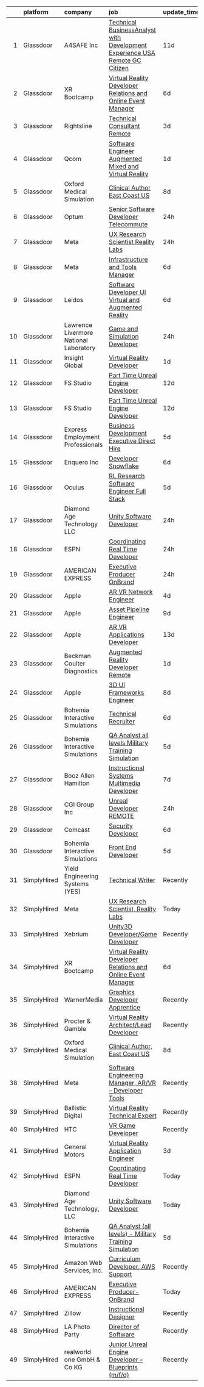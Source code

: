 

|    | platform    | company                                | job                                                                                                                                                                                                                                                                                                                                                                                                                                                                                                                                                                                                                                                                                                                                                                                                                                                                                                                                                                                                                                                                                                                                                                                                                                                                                                                                                                                                                                                                                                  | update_time   | location             |
|---:|:------------|:---------------------------------------|:-----------------------------------------------------------------------------------------------------------------------------------------------------------------------------------------------------------------------------------------------------------------------------------------------------------------------------------------------------------------------------------------------------------------------------------------------------------------------------------------------------------------------------------------------------------------------------------------------------------------------------------------------------------------------------------------------------------------------------------------------------------------------------------------------------------------------------------------------------------------------------------------------------------------------------------------------------------------------------------------------------------------------------------------------------------------------------------------------------------------------------------------------------------------------------------------------------------------------------------------------------------------------------------------------------------------------------------------------------------------------------------------------------------------------------------------------------------------------------------------------------|:--------------|:---------------------|
|  1 | Glassdoor   | A4SAFE  Inc                            | [Technical BusinessAnalyst with Development Experience USA Remote GC Citizen](https://www.glassdoor.com/partner/jobListing.htm?pos=101&ao=1110586&s=58&guid=00000182cea01cfe9757d746a82c6397&src=GD_JOB_AD&t=SR&vt=w&ea=1&cs=1_5f0b7597&cb=1661323976294&jobListingId=1008068574056&cpc=BC9CB04B69E72EC2&jrtk=3-0-1gb7a079bg2eq801-1gb7a079qghrk800-89f07b9c5615b559--6NYlbfkN0Bzkuy17zoNwKMVjyusHhR7JNYo3SmelKzW8jp1Pa4Tk4WW547EexT8KCJbSv4Mthr40tnlciIOFRj3WnCJDMelxvGVjVYfTqcUHJY3IBu00D70biicCqZ3Ktq_Bb2g1kNeta-ZNYBGh8PFlpS697iW-Al6J39GgwP82gqq2nzFogfkhtGZFhn7ys2-cp6o6GRHj3Gm_zbaP4wHVs2YrK4cxXdgYcuxHom5fEOaZpdD3y48OVF3u6dca2dK746lteOrfDg9arx-xHcxkmOjOj5fFz8O6UOq_mjFCv6wU4X-i0wRUX8If-8eAL04BX10kG_7-E4gHeSe2FKG4VnnTvJieeC_UehR-ou-zk0DHNOMqBhA03omfVyh0yeAjOYZaBqPMkZycWNzS7xagvBtUHTzqrt071kEEw2YMX-Gvx9mqosS6rj3v2LUkCbYFuk_u1iSAYpzQ6vercLFbuJpb1UxoMEvka4v3fqWKSZA3KKckhs5n2g1pf94xmEfSsHL15Fx3lRmPt_R8LF8L9Ql9PcQwZMNliDUrc9j17fWgdWA1hDLLqPt6ogq7oa1sKes8UdKWvJYiIbd6g%3D%3D)                                                                                                                                                                                                                                                                                                                                                                                                                                                                                                   | 11d           | Remote               |
|  2 | Glassdoor   | XR Bootcamp                            | [Virtual Reality Developer Relations and Online Event Manager](https://www.glassdoor.com/partner/jobListing.htm?pos=123&ao=1136043&s=58&guid=00000182cea01cfe9757d746a82c6397&src=GD_JOB_AD&t=SR&vt=w&ea=1&cs=1_4e15d11d&cb=1661323976298&jobListingId=1008076540658&jrtk=3-0-1gb7a079bg2eq801-1gb7a079qghrk800-40360dfe05569299-)                                                                                                                                                                                                                                                                                                                                                                                                                                                                                                                                                                                                                                                                                                                                                                                                                                                                                                                                                                                                                                                                                                                                                                   | 6d            | Remote               |
|  3 | Glassdoor   | Rightsline                             | [Technical Consultant   Remote](https://www.glassdoor.com/partner/jobListing.htm?pos=119&ao=1136043&s=58&guid=00000182cea01cfe9757d746a82c6397&src=GD_JOB_AD&t=SR&vt=w&ea=1&cs=1_c9402f8b&cb=1661323976298&jobListingId=1008082533576&jrtk=3-0-1gb7a079bg2eq801-1gb7a079qghrk800-b28c18853c3c68fb-)                                                                                                                                                                                                                                                                                                                                                                                                                                                                                                                                                                                                                                                                                                                                                                                                                                                                                                                                                                                                                                                                                                                                                                                                  | 3d            | Los Angeles, CA      |
|  4 | Glassdoor   | Qcom                                   | [Software Engineer   Augmented  Mixed and Virtual Reality](https://www.glassdoor.com/partner/jobListing.htm?pos=120&ao=1136043&s=58&guid=00000182cea01cfe9757d746a82c6397&src=GD_JOB_AD&t=SR&vt=w&cs=1_cc094a29&cb=1661323976298&jobListingId=1008086104832&jrtk=3-0-1gb7a079bg2eq801-1gb7a079qghrk800-f92fa02f8e93d358-)                                                                                                                                                                                                                                                                                                                                                                                                                                                                                                                                                                                                                                                                                                                                                                                                                                                                                                                                                                                                                                                                                                                                                                            | 1d            | San Diego, CA        |
|  5 | Glassdoor   | Oxford Medical Simulation              | [Clinical Author  East Coast US](https://www.glassdoor.com/partner/jobListing.htm?pos=127&ao=1136043&s=58&guid=00000182cea01cfe9757d746a82c6397&src=GD_JOB_AD&t=SR&vt=w&cs=1_abceae06&cb=1661323976299&jobListingId=1008071896215&jrtk=3-0-1gb7a079bg2eq801-1gb7a079qghrk800-aefe6404ee752590-)                                                                                                                                                                                                                                                                                                                                                                                                                                                                                                                                                                                                                                                                                                                                                                                                                                                                                                                                                                                                                                                                                                                                                                                                      | 8d            | Boston, MA           |
|  6 | Glassdoor   | Optum                                  | [Senior Software Developer   Telecommute](https://www.glassdoor.com/partner/jobListing.htm?pos=126&ao=1136043&s=58&guid=00000182cea01cfe9757d746a82c6397&src=GD_JOB_AD&t=SR&vt=w&cs=1_fa412988&cb=1661323976299&jobListingId=1008088726558&jrtk=3-0-1gb7a079bg2eq801-1gb7a079qghrk800-766c266b2dee9ff6-)                                                                                                                                                                                                                                                                                                                                                                                                                                                                                                                                                                                                                                                                                                                                                                                                                                                                                                                                                                                                                                                                                                                                                                                             | 24h           | Plymouth, MN         |
|  7 | Glassdoor   | Meta                                   | [UX Research Scientist  Reality Labs](https://www.glassdoor.com/partner/jobListing.htm?pos=103&ao=1110586&s=58&guid=00000182cea01cfe9757d746a82c6397&src=GD_JOB_AD&t=SR&vt=w&cs=1_4dfd984d&cb=1661323976294&jobListingId=1008089729898&cpc=723ADC3DFE402989&jrtk=3-0-1gb7a079bg2eq801-1gb7a079qghrk800-e6ff297dde4b830f--6NYlbfkN0DYl4UJW4r1Vl7FEn6T9F-rD9lpC-0oMJVSiWjK_MGUd8e8cHXcpv6KPyjLHZEfqkV4p65aMquXS419n9PMwHvSklwIhm8vtpIaPWPdmFRsiWk3Yf1o4wuUvNnbfv8i78ltjql3m-Cd79xa4dcW_e5wrtt8aegr5H9yYu95WdwclICKjeT-YxlIaDO7KV_Eca3bWwyaVJuOsuSE7w7IK2jMOHMbDuHGj4QXqSAowYPtee33OfDMB63FrDVDNL_bMKfmCKg3LAb_zTHuVD1Z_RZgGMyJCtPjdv2C_Z6AA9yG6xz4PO64D39kvFzYqafqJuBY74w08UCX8dCg0LyIZgSZz4x1TjUD-C11HxuoK2tzxLNIcCwpKklSwY-KRy6KYB1Rlzm6eF2VzvXQ97oucaip-F5bps29x3UlYHRVl-DmLMnxTWrNe_lXy9cpG9P04AU1z9J8NrKNDuYd56Bmin6E3hNV4nIQYnUi73kPnrNVKOsJabe-bNF0yFz4kshIOXtPtP3qYQSA3GwRojxaXgJ7qguExF_sr_i1zYIEf-ZQisSgJHIMRQYCOf9YQ6gqf1sYZ8p7KTx7mJaAogsdbXrOf55TaYHCJOjj2eRrYuoIhH4gJsVTE0yAvtZNWzEIO17o_E85S322l3br2Een0qQc_kqIIzGWd0i7gwQr_eOOeGSgP0FJgNZge7dQGCrv9XgBAG0eWcnAOrSzP9S1KKXeiaayamLESg403ARgAUsNtgUdwkTt6eJAQrHxTXzt0wmt6nN9WaOtsxt0iduZtC9PzVjn186ZP-6eCKzocLvbkzx-JkNfDAbdS2jiY0LBNEOGfWvKdjQ0K1-SajNxI56jUDKgL8yvHrIzM7F39cGhT9TZZy9N06WkH37JzgTZfZlJYy9v0L8-Kre4msYRmEwGhPW87PPT0QFpWiBYiCtwt7qMcdMO0qZ5ljzb62fiNosnDuwMmBQ3iglCAAANqig-pkNEYzhgE8rlGuYV8MxyZvsSEEcOA0ksOWaUkwu2lrficslgKDQVUNcqUSiVPrGhPA_OwttARopo_dxdYj7_SyGDCMNpgFMtnCGfvT0d0m4%3D)                              | 24h           | Remote               |
|  8 | Glassdoor   | Meta                                   | [Infrastructure and Tools Manager](https://www.glassdoor.com/partner/jobListing.htm?pos=110&ao=1110586&s=58&guid=00000182cea01cfe9757d746a82c6397&src=GD_JOB_AD&t=SR&vt=w&cs=1_b827b171&cb=1661323976295&jobListingId=1008076299182&cpc=217C45A42544DB93&jrtk=3-0-1gb7a079bg2eq801-1gb7a079qghrk800-2eaadcffebee748f--6NYlbfkN0DYl4UJW4r1Vl7FEn6T9F-rD9lpC-0oMJVSiWjK_MGUd8e8cHXcpv6KPyjLHZEfqkUD7CMh-wCEXBq_fIcpNirNtT_Nb9J4NfZP7GYUhuS75IIEkx2fIUxE8a10xp_0RzvEDU8BhkpGcguo-so3vKeTetWnHIy9_8t3BDJIapMh5FIquKfdbkS9YVcS5Ox17XKNJUC1r63KFn947GREmsgy9gHIhCzuQkB_FBT-8vRr4BSrWUVCxoiVBdaSAa7QzZLGzkPDeJ5T9ZILs1HYQu_dsfjsH9Cz3yS2K3xgFpwxPrYWRwbbmgxfVMfH7IOMQefC0-1INX4b1QSOg5IIR3x1nvWyeIPbGh1K_pI6mAee7bPZdHp4aN6NJg1M-auw7NaSv1s4qamaRWpTaR5FOpx8uOTgKtX-l1R-mHUqiHcmyk3Wh6p0hlaxLtHUKpmAaMEMApuKYmpD8W96gaiIhzOZMLSS2adtCg_Oer5-CIAO9eYZC_sBblau8bhXntU79fV3si1A2U47_SigWCqfxnIReNdxCdKda_9NlDcfG25aJVLifle2GhmuKs4E56oKrFvLTIPUApLMLBMPQ_D-rdoiRTdQ6DMFgxYK32Q83ZVW55vMUfgCHWsQ5EELs67tYaZ2Tz3hs7qTS4FlBNYIas9ZAfHi9JhgYHy74_bd_2EqbSeyf9nc1rDtkV9tl6eKBb15T27QMU3byUW7FQC69-eLRbWPIquB8gJwC40ut10toGsTBqZOFpA5ZHxE4k-9O1FfniEay6WFnf5magAplQ8GYYNGCVXaM_qshcqgcyjWCKPWRYnfJ4bdjWtd56QCO2XOwYX4gGOHPq8z6M1JuTD6zZt04XRWl4Hdx9XyW_eq4FAybnIkUEZ88pzumVNGfLmqhzfcGNyfY8FJNyT8SnLKUl8a3gEyN01pNxPCZCPjaCZDcg02RDlGuLhI8AuLLhSKLtKPf5i1cE2YB9U16wu3OruT7tyi_sSHtZZ0_mgDfvkJ17TLr6y-Qa6PHZ1qxru0FZsNX84c0Dvn9Oa66XFMeK7deOTZeq5jZJp4fsWIFKmUNA__wEJFmv08dL2q4L8%3D)                                 | 6d            | Menlo Park, CA       |
|  9 | Glassdoor   | Leidos                                 | [Software Developer   UI  Virtual and Augmented Reality](https://www.glassdoor.com/partner/jobListing.htm?pos=105&ao=1110586&s=58&guid=00000182cea01cfe9757d746a82c6397&src=GD_JOB_AD&t=SR&vt=w&cs=1_f90df333&cb=1661323976294&jobListingId=1008077271826&cpc=AF1E4A3695F490BE&jrtk=3-0-1gb7a079bg2eq801-1gb7a079qghrk800-00cd903cd62788fc--6NYlbfkN0CZUO70VSdYKA8PR3jfrSh5ljhqJhfDt0PzQCMubt8cRihWbmqO_-Ccw6DGinMZCyJzkaFxd7N7OqMyGmEHSKB1kslckWKLwPCBcZhEd3jGlq5d3SmluoLsMVZyld88sLpr1kDfBznTNAO-J-XdWqpErp3ozdklj28lvMojXzqmC-BWYA1asfsaGsMI86ezcdgSPuenq6ZOG86MIvo4kzPFug0od5DMicu0szmO5EfHV7KQzug09CXp46gGzxT6KGdcXSs8mhPZU_FW4t22QMm7igsbrkvS0sYyndzr34H4LSFnEe4HrqOEPDNaPaW5bR_WA6ots1jRblcJUxqtCGQOePDQzq1aD3dxDaceWOLTcCVGeKWQ5OXK8IqCFphQyC46k0wQK_dNDRFdA6OFQhP5Efy9GYBhUqv0k-V4lcRhTu9L5WVZZxfFZXmwuwT8G0K1fhNNnGH8fNN0gz0mvawYQr5ISYADt69Ycl1D8yuQQ8lVTTvFXr5f9fHPhTo9wcrDPL8Ok-fm6UKR0jm5Gdmvg7ij7ReBTtNpPIFzyeakXxE86YDh3svSO6dZcPfs1CRh2oTrdkeKbpJb5vXydSfxVYKttrenkfGAxDR5PBraAYHYb3xL_RvP)                                                                                                                                                                                                                                                                                                                                                                                                                                                                                         | 6d            | Bethesda, MD         |
| 10 | Glassdoor   | Lawrence Livermore National Laboratory | [Game and Simulation Developer](https://www.glassdoor.com/partner/jobListing.htm?pos=116&ao=1136043&s=58&guid=00000182cea01cfe9757d746a82c6397&src=GD_JOB_AD&t=SR&vt=w&cs=1_4629a9ec&cb=1661323976297&jobListingId=1008088757869&jrtk=3-0-1gb7a079bg2eq801-1gb7a079qghrk800-69fb73c5ec4fe4f1-)                                                                                                                                                                                                                                                                                                                                                                                                                                                                                                                                                                                                                                                                                                                                                                                                                                                                                                                                                                                                                                                                                                                                                                                                       | 24h           | Livermore, CA        |
| 11 | Glassdoor   | Insight Global                         | [Virtual Reality Developer](https://www.glassdoor.com/partner/jobListing.htm?pos=107&ao=1110586&s=58&guid=00000182cea01cfe9757d746a82c6397&src=GD_JOB_AD&t=SR&vt=w&cs=1_d1563496&cb=1661323976294&jobListingId=1008085662947&cpc=F41FEAB56D215062&jrtk=3-0-1gb7a079bg2eq801-1gb7a079qghrk800-b672cc579aff1b8d--6NYlbfkN0BKkHZu3wF05EeDimN_p6sYpKCMArvwa95YdH7UpkaBCqc7l59ErwqcBcgQZCUm6hiub7w6EmOXB-hQkhu-NibfSlYijYzqdr_-WfKWwDf_TFfBiOPuFPOArXv1yGSigxW99jrJb4JMafaM_bqxQGT7da7A3H3ATa-neHYcocURJi9vzLhh0W9E3XfUPGKQUqcEhPUuy4EqiG5iu81t_8vpyWGXtoEtYRXV1GzZY-oqyAXPw0IfmjGedWE0Qy28Ap2lQBvpK0ebTw8aJZa_rR-Q4g_5ViKDxzGWxQzkWTdyTkxuWbglhzflz1j__41Jm1DYkuQ0pgSL9lOfwoH_4ABM-XIp78TqXr5YxMqrb33mX8O8b2cHx9iGUWzOjQG155rY8AusXztmkxIE6Z8c5DcdxYKk8qrfCbm4v-THgXiqvjav7E3pdiPqyBSpsTOL8EcMaAZEmtr2tLGGd3kBxuEYDIHuFZ1zkHTJNtcVmUDd6A%3D%3D)                                                                                                                                                                                                                                                                                                                                                                                                                                                                                                                                                                                                                                                          | 1d            | Reston, VA           |
| 12 | Glassdoor   | FS Studio                              | [Part Time Unreal Engine Developer](https://www.glassdoor.com/partner/jobListing.htm?pos=124&ao=1136043&s=58&guid=00000182cea01cfe9757d746a82c6397&src=GD_JOB_AD&t=SR&vt=w&cs=1_173d940e&cb=1661323976299&jobListingId=1008067102163&jrtk=3-0-1gb7a079bg2eq801-1gb7a079qghrk800-a990c51b6cabe093-)                                                                                                                                                                                                                                                                                                                                                                                                                                                                                                                                                                                                                                                                                                                                                                                                                                                                                                                                                                                                                                                                                                                                                                                                   | 12d           | Remote               |
| 13 | Glassdoor   | FS Studio                              | [Part Time Unreal Engine Developer](https://www.glassdoor.com/partner/jobListing.htm?pos=122&ao=1136043&s=58&guid=00000182cea01cfe9757d746a82c6397&src=GD_JOB_AD&t=SR&vt=w&ea=1&cs=1_855bc09d&cb=1661323976298&jobListingId=1008067041743&jrtk=3-0-1gb7a079bg2eq801-1gb7a079qghrk800-6bf5bcf63a3e2505-)                                                                                                                                                                                                                                                                                                                                                                                                                                                                                                                                                                                                                                                                                                                                                                                                                                                                                                                                                                                                                                                                                                                                                                                              | 12d           | Remote               |
| 14 | Glassdoor   | Express Employment Professionals       | [Business Development Executive  Direct Hire ](https://www.glassdoor.com/partner/jobListing.htm?pos=114&ao=1110586&s=58&guid=00000182cea01cfe9757d746a82c6397&src=GD_JOB_AD&t=SR&vt=w&ea=1&cs=1_ff58d7f7&cb=1661323976295&jobListingId=1008079564005&cpc=8795CF9063CD573D&jrtk=3-0-1gb7a079bg2eq801-1gb7a079qghrk800-21a3fe712c3d527a--6NYlbfkN0BSnN0LMyOAGGxrx9LRLb9hpZopguP9_EtaW0NMG3m5QXMmFFuPkVxu5VHpdXPNUtNBE00hNcsVl0Mv68kxMHZqol9ov7BFEotg6FogiP8A1cpWMl4leDwqpW_2jVUMbjo77kQRJf_6MHhArBDi6Z3pDbX4VQUMtZ3p8-bQsCvPSUsoE24YrVms6Y-YJ53U_fDXQgd82vJzS8YZ3VCtVJAo4U48BRw7gCivHyKIeu24hNmfAASi1wHWNImJpIxwKYNuS8psoyqHI50xmqC3UnRfVWmC0jhfc1OcVF4S_19fKUbzCrZyHjYKjqn1NsJa0feYtU5k8qBUNqfv1vB1-tZesyZmeLveAVu3QOUADBOj6vHwjwJch1GLBvWDNbNxuoTQ-AjWSk4gT9xSDM5QkHt7DtGACi5hC18TSk9suJGwXI_oM9sMtD8yw7mCl49aNstxWqVDec5sL7Bz71aR5yHOh6aolszFQZaQ25VbwM-jAyEd8EP0SlMfP8x9Aoz-JzjdIexVGgPs-Q%3D%3D)                                                                                                                                                                                                                                                                                                                                                                                                                                                                                                                                                                                                  | 5d            | Sterling Heights, MI |
| 15 | Glassdoor   | Enquero Inc                            | [Developer   Snowflake](https://www.glassdoor.com/partner/jobListing.htm?pos=128&ao=1136043&s=58&guid=00000182cea01cfe9757d746a82c6397&src=GD_JOB_AD&t=SR&vt=w&cs=1_15e8db79&cb=1661323976299&jobListingId=1008075563857&jrtk=3-0-1gb7a079bg2eq801-1gb7a079qghrk800-77a577ee7a62de20-)                                                                                                                                                                                                                                                                                                                                                                                                                                                                                                                                                                                                                                                                                                                                                                                                                                                                                                                                                                                                                                                                                                                                                                                                               | 6d            | Milpitas, CA         |
| 16 | Glassdoor   | Oculus                                 | [RL Research Software Engineer   Full Stack](https://www.glassdoor.com/partner/jobListing.htm?pos=108&ao=1110586&s=58&guid=00000182cea01cfe9757d746a82c6397&src=GD_JOB_AD&t=SR&vt=w&cs=1_3faf6bbc&cb=1661323976294&jobListingId=1008078786577&cpc=75B6770C194DCF89&jrtk=3-0-1gb7a079bg2eq801-1gb7a079qghrk800-39bd0de3be1eda5c--6NYlbfkN0DYl4UJW4r1Vl7FEn6T9F-rD9lpC-0oMJVSiWjK_MGUd8e8cHXcpv6KPyjLHZEfqkVCSz7qx1TovhZCRjwQJx2RXIYbc6JW2AVnDCSsFmoLK9g7FJ4M3a7Zue-wdr_ufKm6lOamsim_oGI6m-ChnWmnkgJV8iiImW-b-0qYy657sPkmBDPowJUpkRtcewgwgosf0Obz9mvvj9YRVOpUUs5N9OMwloxSZgUHWdBO001SsZGm1CL-mUl55EQJfkvD5-2QoqMlfnMGrXsMjHeD-ZojZPg-T8oNoDfDZWlOYf4d38gZxg-cCixd-rTjUmZjFJMWsjIK7HgmQHpioWaANJNQ7-upPbkFFYQgPTOJ-cm-jZ2d_nZK_Mf2wCeeYD_XPB3o9Bo9mUMuN4AdYoE2JMgtcKaZ1BmrmzLpM6lHfu-TytcnmDgpo4k53mBe26DQTP6TZPxH0YMpZ3ibc7mKPe-HzrWpMwe5Y9jpHop81biX_CgREaWv5ZJ6JwhfM6uZ5IbXYD72xUDYUR6YbmsyhL9AytMvfAEG2kvf8xBONL3aXkT04_REGchRUfea_w7bVOXK1fTBdN-rq7z47B7NW-zJBAhErcK9B0F3rxDdoFzfRNFTMzlXyWQ8-2qqjxPKhMTux7QZAFWuNEqf7LdfWQufUmqyipzOmex10llyBuiTvmJe4E9rBjvLOVvQGtEUEHO0RVFCKY9YbtIzSbtrgQX1JITx56gh-UwCuKC0A6umzZzJFiZwTzJPlXwpMjUkiTeyFmQeK94GdX09p5EzZZLbM09OG-FbHKSFgUb1QDJiXz_up6_3I3rSXSOofURl7HRim1mhOMGTBwCF9hp0t-wQSppIOMvVryBkBDK_gKhiNSkFSE3b4Q5ICNBHn2Es6fzQrk5djlxmcYXGpriMF-ipLOoGk_q6FPWRnyrP8OEIc4kZCm6SS6UTrk5j-WGjjeoU9xH2BTFDRpmv6KK7-t1lYcgkkXJFkKRjdqNAtM7acnVgrCnJbFa9JLe5bylBjqmM9g7ro0OZ5rnKKnJnEP9CxJUigmRdjYekFOEvA9y0Rve6Fpzl8jhWnn7IAEfSpZA%3D)                       | 5d            | Seattle, WA          |
| 17 | Glassdoor   | Diamond Age Technology  LLC            | [Unity Software Developer](https://www.glassdoor.com/partner/jobListing.htm?pos=118&ao=1136043&s=58&guid=00000182cea01cfe9757d746a82c6397&src=GD_JOB_AD&t=SR&vt=w&ea=1&cs=1_a6abdcca&cb=1661323976298&jobListingId=1008088453056&jrtk=3-0-1gb7a079bg2eq801-1gb7a079qghrk800-b8a552a2794f6c6c-)                                                                                                                                                                                                                                                                                                                                                                                                                                                                                                                                                                                                                                                                                                                                                                                                                                                                                                                                                                                                                                                                                                                                                                                                       | 24h           | Remote               |
| 18 | Glassdoor   | ESPN                                   | [Coordinating Real Time Developer](https://www.glassdoor.com/partner/jobListing.htm?pos=104&ao=1110586&s=58&guid=00000182cea01cfe9757d746a82c6397&src=GD_JOB_AD&t=SR&vt=w&cs=1_9cb22131&cb=1661323976294&jobListingId=1008089489241&cpc=1CBFC3E34E2A31FF&jrtk=3-0-1gb7a079bg2eq801-1gb7a079qghrk800-5c54754d8da438e9--6NYlbfkN0DAFTyt7pbDCC2JPO79CSdi1dIb81yjczP5qsKcZIxgiYm3-7g-689Ur9xqU8QiYHWnGKgaL_msFa3slyzkSqcMycdSSo9lm8S_L0psGIX9GBLXrTcV4GqnYa9fqHrFN-0MNCW4FYWuBP1F382ZqcZUskYPQIjF2HgfH76QbOPx0LMjcs70LnkTW-suUYRqpqdmy26KUpwNHMgztTg-d2JM7BPqkuXfnGUQMdyi602OEzBrgdgln_E0vI1zFEUWPBQur3c83tmxd8BQklYO_LDgM8h3kSFx_iTKzIBJLBIFkIa37o-jYofprq5BPfyvrngQW6RJCe52MOP03WRvUtXUNe6JMipV7vY5xZKYAoRa57L7hp5c0IdTuTRN3Ue4ywYtjXb8BrhW2tXMB3rMLq0Dc6u5XQMuz_-fgpelCmoJ2HshOQi8aFF-HMMttYZpyhs%3D)                                                                                                                                                                                                                                                                                                                                                                                                                                                                                                                                                                                                                                                                                                 | 24h           | Bristol, CT          |
| 19 | Glassdoor   | AMERICAN EXPRESS                       | [Executive Producer OnBrand](https://www.glassdoor.com/partner/jobListing.htm?pos=102&ao=1110586&s=58&guid=00000182cea01cfe9757d746a82c6397&src=GD_JOB_AD&t=SR&vt=w&cs=1_78577a1d&cb=1661323976294&jobListingId=1008087962627&cpc=98EC36F1896D89DA&jrtk=3-0-1gb7a079bg2eq801-1gb7a079qghrk800-e38ddacf99d3903a--6NYlbfkN0A5nblP0AAnhgopED8_ojjQZxlXcLntPBcvKwP4k1GUfGgSQRbHn3Z5UHu62_hWhZCzodHMYbhIb_6AV8XDkZf76xaK47IpjOSXCoWPZfhvLALJENiYC3FFmM04_HCyrhTOR1yCnoTrEccQv27CiikwmGyRh03pL13Nn0UqDoJYPbg5eKJhRuRRZZN5KzPNUzsh-k_8njDKH95CrZ1N83r-P6Qia14HyUFDMZZyIOhcpDAn0_7cEqqfXO89y3XyvJljZijDqtBudHByR8kWewJo_1OA_500K0Dt-wbkqtWFOXR5Z2FcBLeksiJlAL0HFX5sQxoQ0FFCgRA93klEW54WiwhdrWsds0r-Iszfg_GkuomU_fUlosX7j9bEc7OtKONRqstWBq5I5RdjS196GY3lwKi7wHj4W9WB6zSyzW2PHuuO1iaRAQSvFJvLx00dtrM%3D)                                                                                                                                                                                                                                                                                                                                                                                                                                                                                                                                                                                                                                                                                                       | 24h           | Atlanta, GA          |
| 20 | Glassdoor   | Apple                                  | [AR VR Network Engineer](https://www.glassdoor.com/partner/jobListing.htm?pos=113&ao=1110586&s=58&guid=00000182cea01cfe9757d746a82c6397&src=GD_JOB_AD&t=SR&vt=w&cs=1_10b097d3&cb=1661323976295&jobListingId=1008081264614&cpc=3BA4CE39D5B5DEF5&jrtk=3-0-1gb7a079bg2eq801-1gb7a079qghrk800-33f689b8e1a1681b--6NYlbfkN0BvKrLyj5gPmtZO9T8euul8TCxuuKNOtzRJOomxnwSEodTz2Bc-sPZl29JElYHfcoQKOPQELNxXp6jtlkUmaz4Zq-tV9GjA3cFQ80Qz53AF1m9F6UiWgmAlRFnwZModudZIJ0llSaEh2K6ucWDe_0w77l-xeIKnbaorBFlqfi7oapT-nkIUHyE0FN9QbAiLc9MQQTsdCKONOm63gGXISBUYOxMHfqSA2JaE5d6MCIObT1IPcopxCTgG89j4yzKOptt1YniPMrwY4VzQ-Scnq-yLvCSDplV62FbsytyyAt-gyn6tZ72geRjE7Y5q8avr9MAS_jgiHpGNC2lWbEvAZExpFc2GuEc7HwylSySehvK6k5GpnE2i9eqpZDateBjs5cKt_GI1USWJpRupvUcNAYMickjLpdZF0VdAU-SwOSH4Jcp0etwFt_jyKME2sGFx1hdMiq-bxLINHRxMugKw4R0gtX9stvxMnpXvVKpgXIjI0ftJIe6V4EWpK2vzUPehzPgctQ-z2l8Bi5I7jzSznzmJV5ALOEdOlLXdV_huUQdkahiadgpnxlhsidoDu-FE2o7VsRU6kNXImLznM_tDF3Hi6gNmgNTE5tgilHX6iVcKIsZyvikGrbnxFSAQITgdedSoqyZ33SUOEUXh0LDbVrLEcMlkfF6CSNvBG4D7DZrG8bP3ZcecsEIIYhiHNB0jON6CR-GJRTrGzMndMHamJtAhCxNis-0u2suGlB8CgnA67spJNH59sQQ1puOBY7R0RtkFh_QcYLEFzrGyLn1_bby3ynNsU-RUuBqE7NSyBJtyWB4kpsr_J_ULiNpIwyVAd0oXVzE_Czh873Mbqxhqqgt6U-FYWdwln50TTDnANtHNfN30KVEXWB-AujZIXDi2xqhFOHHtJZhqm0XnJEkLrMSXkJiSdVe92OLQVsFxMWG2O3ZgFMdgrKma72wOqRT_yeA%3D)                                                                                                                                                                           | 4d            | Culver City, CA      |
| 21 | Glassdoor   | Apple                                  | [Asset Pipeline Engineer](https://www.glassdoor.com/partner/jobListing.htm?pos=112&ao=1110586&s=58&guid=00000182cea01cfe9757d746a82c6397&src=GD_JOB_AD&t=SR&vt=w&cs=1_c81f07c7&cb=1661323976295&jobListingId=1008070155800&cpc=F41FEAB56D215062&jrtk=3-0-1gb7a079bg2eq801-1gb7a079qghrk800-6e854d5c67eb5f9f--6NYlbfkN0BvKrLyj5gPmtZO9T8euul8TCxuuKNOtzRJOomxnwSEodTz2Bc-sPZlbtkML8D-m4oj9KrQJ9RmPZQJWXH8z4IXxpSpe48GR61-W4c6bhwgrsQV7bsyKnhvJ_mMgEnN62pR69hWQ0sfrURpIYEBAAzB2iwgWaaRyNLx_9XWDUka64bI4yvSJuBGUehtQF9_eIPP53ynr50EQKzXKiNjlvW_2rhwEHucwlY6YEWmCFLbEqSdk4QyFKlwrhyytF76QRaGPiASmm5OC1peftZ9Qjbzj0yPPM-yu-Wg9HiGZ0oBOfvarWN2Nucjpn66hLp7jJDpEoOnPXX19Aleb-381og5vGJyb63mIkW-9DmSWSpE3DwXb836iRBRPgkt48BHQL9lp8ChkOU9gRSBSm7bGVHmlXHTyJObf13X8ZAOlSdJxzCMwE6EzvmKQgDoY9aMbgwxsmAV2DVH1BGHYOvzkjSJOkSPxzHeubjexh9fXnmVBaGVAb8sDJFARbT4G5dE_AewaNdbUJHWgExSfr3zcG0xQGUYB8t53aQP1kZedafFdfXeD_so7MXykdjSqwzrCo5DfgPmx14BptCwUR1WINdSt4hDEXaGZD7Jw8021_rFLFc-VZN-kmsbCjBzZlfmp308OGPUOwg6MPfEQTdMbd_zz7TNTy4atjfKbRoWI6yXI78gqdPvGa-kLY_LHvDq3B7_KJgjBpT6wbM8VfYCqIGZHYvQN8BnFgUt4Fv9cxBIpWCSrpJHjvKW4DQbezOELNCvb-9LjFh_RPrTDt9LKy6HHHL9WVK2paguimTantKBJ9E6dKWqMedZamyUhF_Xo8Batr-9hY7jcjXAbxYRJbTqnYWky7jGvaAKXRqgf6304tF_1MStjSU2pdDkQQiQNYQyRvoAbgEAYlVzrndVsnNrkOKQQBUdQ22mQk-tjgDu1PUUEg_S7RiJp4m3lCHDedaaBZZqjQr90w%3D%3D)                                                                                                                                                            | 9d            | Boulder, CO          |
| 22 | Glassdoor   | Apple                                  | [AR VR Applications Developer](https://www.glassdoor.com/partner/jobListing.htm?pos=109&ao=1110586&s=58&guid=00000182cea01cfe9757d746a82c6397&src=GD_JOB_AD&t=SR&vt=w&cs=1_fda2d008&cb=1661323976294&jobListingId=1008064548798&cpc=AC285F3A3ECA6BB0&jrtk=3-0-1gb7a079bg2eq801-1gb7a079qghrk800-5b18afaa85b6f89c--6NYlbfkN0BvKrLyj5gPmtZO9T8euul8TCxuuKNOtzRJOomxnwSEodTz2Bc-sPZlbtkML8D-m4oxb_hpOtMKg-ZWAJOl8Gt0osaIcQnV1Vxg6fD3dWLJ_HF7jZsKhKZ-5fAeIli_bHF2Z_f6m9oie3yysZsUZa-WVwUykagV7lo4oQuDqlIsPcZICe4Hq1v9ZCHGVNH6Bvu6O0GTBSYqIeic5RCSqzPfo1XkKkNTD4s1caw2npLYAYWN4A_kbR99yJiFZ3Km9QsuQtfAYV34WURwDb__VPcgxbte-e0rUkNH7X5hiRXRvJUgKDC4yOv6NAungowx5v2-HxarcU2SJI6-np_n6-PdCgnmIJI8neA_wTzbJr49eX9PxK-r73EJhJPobs-qT28j0v4jGhDX0WOEYtyXQZLQLAhU4NiFk6jaqmjejB06VuIjPRuQ_s9fyk0EI7eWf2sYo8Hf092gRqUtGbw4gKG9cYH_Ucx93ckZ7LqU98k_hsJOT--OiT0mG0RibOFKYdHnDYS8kfILTl0x5Thdi2N2fyDCGvdgCbu3nB_jjbZL6zB-DdCMvYcEOlFhnIRv03fwtYIFcZK6cv1Df8eBuzLts09Xp-3GC5vuA9EDhT0BNXEampqzhuClHHFS1CLvO6xSTial6CYZ-xbc_KvzQWqOXjXxj4-ObenxKcxSUkENPTiPM8ImctS0OqM6I8NK7OlJFJJEdISCyB2dp6EhIFr2ruOtf-OsRWDZcttVc3hXvSmLGJbNcLqiMnWqi_xZyiKFEJ0vr8Od4snAj8XJDGhz4pseT-2tJlK1u7sd6I2jyrNoTfWdkxYbU7yAIfFVrF7y9-g_8DVu9XrbR1b0N05575hD8FJe21wNwQg0dnC-U1a4XKqG__z2tTzIii041uMbY9T6lr2jXXQoXoF86XSaad4QxoeZhinUIbJ7bN7RymSulsp6Pp95pvkVLhIRdR6lJmROVN3ihQ%3D%3D)                                                                                                                                                       | 13d           | Boulder, CO          |
| 23 | Glassdoor   | Beckman Coulter Diagnostics            | [Augmented Reality Developer   Remote](https://www.glassdoor.com/partner/jobListing.htm?pos=121&ao=1136043&s=58&guid=00000182cea01cfe9757d746a82c6397&src=GD_JOB_AD&t=SR&vt=w&cs=1_2827d25d&cb=1661323976298&jobListingId=1008087472210&jrtk=3-0-1gb7a079bg2eq801-1gb7a079qghrk800-8eaeb65448d4c5a8-)                                                                                                                                                                                                                                                                                                                                                                                                                                                                                                                                                                                                                                                                                                                                                                                                                                                                                                                                                                                                                                                                                                                                                                                                | 1d            | New York, NY         |
| 24 | Glassdoor   | Apple                                  | [3D UI Frameworks Engineer](https://www.glassdoor.com/partner/jobListing.htm?pos=111&ao=1110586&s=58&guid=00000182cea01cfe9757d746a82c6397&src=GD_JOB_AD&t=SR&vt=w&cs=1_b2ca3454&cb=1661323976295&jobListingId=1008072872977&cpc=F41FEAB56D215062&jrtk=3-0-1gb7a079bg2eq801-1gb7a079qghrk800-49a0a698294376d1--6NYlbfkN0BvKrLyj5gPmtZO9T8euul8TCxuuKNOtzRJOomxnwSEodTz2Bc-sPZlbtkML8D-m4pzgMpahLgxDqPQp9W4kLJToXoDTWfsXG3kYYdBYf4dNUL-7d4N0br_u64IwiEd24PJmMi-fDZwHuAfRIl4MrYq1sWWPZEfohc1M4lIFvC65wWmOyI4i4Zol1hvaFsXovVOMfnlMPXLcRiVFTxMoaWqaM8uVO_JVYBl9EH6QnEkf0CuewvyOv4nIqr3e2TLBZEPaxvCFH_Gb-W4yJcCO-u8LO4hYU4WrI2JmJmv4ZRRZTKxAksK-pdQd6v-qZ4ywuf_m2I94Cjm6Ewj5O5ldlys171t7Qr97dHxY_-J76YjdzUSM-Q8SXycn0jfWOj45JOk0VDr6QFo83l2h798irnvOnym80HFYvAiypBrz2tPBheKnGZcp_FjUyhO_NtrBW-nmhgtJfuVJMfso2mjwkhX1tvlPH_Lks8MjNupt6CbPzJLlzVI0Wz_blPKuyxeLdvS11J8lGsbU9tO93l9fSFO3vcBD9ASrIViPFgYJuEqUgRfERQGMSJIq8FeN_izIHQ2Nb7Sank1iB1B2kGP-YlKlI_bNI29k_kwocF-gGi0tqQQB2UA2yIUyZLXY5sa5MrSEKgrG2KJy4g_WhOXc11s0y67DGJB1fscyOjZzdXfuzR6WsKBMF2vykhhZl0g-KtpCHh9MMCo9cID6hBhlwgNdZmopcKz7U5zuaToKW0hx38yz_3Wf_rORZ4-STfHK1FZLQvvwu9mChqzeQZof2g-azcUvjq7FwKm3Aef-xITO-orEleKeFqJ1FsdB7mZ6BJp9ipiykHHDV1ygZq9JFq3v11KlYroQw7YUfQDLenrYn-hIge8qUKO8Ulh6FOmqcta9GBWK4tHMM72FiynxXoEknmaDCnKg7HcRcxdm17B4PmkjXKjIMDkvurCAS61DTPRC_27rdr7lg%3D%3D)                                                                                                                                                          | 8d            | Boulder, CO          |
| 25 | Glassdoor   | Bohemia Interactive Simulations        | [Technical Recruiter](https://www.glassdoor.com/partner/jobListing.htm?pos=129&ao=1136043&s=58&guid=00000182cea01cfe9757d746a82c6397&src=GD_JOB_AD&t=SR&vt=w&ea=1&cs=1_3b3fc788&cb=1661323976299&jobListingId=1008077326209&jrtk=3-0-1gb7a079bg2eq801-1gb7a079qghrk800-e15bba22fc9b9c0b-)                                                                                                                                                                                                                                                                                                                                                                                                                                                                                                                                                                                                                                                                                                                                                                                                                                                                                                                                                                                                                                                                                                                                                                                                            | 6d            | Orlando, FL          |
| 26 | Glassdoor   | Bohemia Interactive Simulations        | [QA Analyst  all levels    Military Training Simulation](https://www.glassdoor.com/partner/jobListing.htm?pos=115&ao=1136043&s=58&guid=00000182cea01cfe9757d746a82c6397&src=GD_JOB_AD&t=SR&vt=w&ea=1&cs=1_1c752b9b&cb=1661323976295&jobListingId=1008079811378&jrtk=3-0-1gb7a079bg2eq801-1gb7a079qghrk800-470b1a2d411ad420-)                                                                                                                                                                                                                                                                                                                                                                                                                                                                                                                                                                                                                                                                                                                                                                                                                                                                                                                                                                                                                                                                                                                                                                         | 5d            | Orlando, FL          |
| 27 | Glassdoor   | Booz Allen Hamilton                    | [Instructional Systems Multimedia Developer](https://www.glassdoor.com/partner/jobListing.htm?pos=130&ao=1136043&s=58&guid=00000182cea01cfe9757d746a82c6397&src=GD_JOB_AD&t=SR&vt=w&cs=1_07f7bc66&cb=1661323976299&jobListingId=1008075031479&jrtk=3-0-1gb7a079bg2eq801-1gb7a079qghrk800-67f665760bacb375-)                                                                                                                                                                                                                                                                                                                                                                                                                                                                                                                                                                                                                                                                                                                                                                                                                                                                                                                                                                                                                                                                                                                                                                                          | 7d            | Quantico, VA         |
| 28 | Glassdoor   | CGI Group  Inc                         | [Unreal Developer   REMOTE](https://www.glassdoor.com/partner/jobListing.htm?pos=117&ao=1136043&s=58&guid=00000182cea01cfe9757d746a82c6397&src=GD_JOB_AD&t=SR&vt=w&cs=1_2c250c4d&cb=1661323976297&jobListingId=1008089023644&jrtk=3-0-1gb7a079bg2eq801-1gb7a079qghrk800-c62d3bc299cab41a-)                                                                                                                                                                                                                                                                                                                                                                                                                                                                                                                                                                                                                                                                                                                                                                                                                                                                                                                                                                                                                                                                                                                                                                                                           | 24h           | Jacksonville, FL     |
| 29 | Glassdoor   | Comcast                                | [Security Developer](https://www.glassdoor.com/partner/jobListing.htm?pos=106&ao=1110586&s=58&guid=00000182cea01cfe9757d746a82c6397&src=GD_JOB_AD&t=SR&vt=w&cs=1_fe8d16e3&cb=1661323976294&jobListingId=1008075927893&cpc=61E17551093C17CB&jrtk=3-0-1gb7a079bg2eq801-1gb7a079qghrk800-1e5f0d828400ade7--6NYlbfkN0Cj-KmZPsf9w80C8b1WzNVrlanjD2SXJjxuCbUWHsXPZlTAgGmdtIUzoKTi6fK6Wvbb2FsyFMRsMrsLUmWcK-zjr0-HpnIvC6YjRCnq78k7G2Ra1KDhfUScDcwxAI1dmViyy_BG-7AFwCppe0Y2fVZIG1fzXihl0v0xE9NzuXxb_E-gdNhvier39c0G0Te2Sk1pUvOzLAajOK_GuBVxCNmabEpd5vdSXxPtEEvw58bRfS4iNhRSEVjR6ZqfnVtM5AZ63uEKxqXjkaOzoaWeOkmLQNRIAGl8mwv7ZCE_Y3xCGY33My72zCyBL9p48Jws8gvBywKsHm94phDibL6nBdvL8VpEPnAmhSN5YVyCnw4umFOjWg19qXCNClUKPYjctwncBY-wZoDxXhNxq1-CYuKcRArSfqvLbBEzYD4ucvDycO-7b8vJJKbXLPJfb20iWOA8lPl-jE3ki8S6V4c9Pak9LwlCBGaSsncENctUjgQ_IMeatJjSSh3EXF9mP6g76v8Xx_zbi_FBoH9EImblaHu46DPWrROnaC2UW8BcX5csxEqTnE95DihH3Y4Eik5ppcWkNefWHkuKICIprbb_lz7nG4muBvhDrGv6iRdnYpIi1txCy2kaCgoSLKGCbWn7e9iA9RzGptn4_-Zzfq_Km2NtZTIoyU0gwlK__cIPtoGTn_55wg550_mQ_89jRgGe3mekh3KLvEUJb30hjkms9ySTTe1JkEk1kraV79hFVE75f2Lq8BOuSRsUzKKnSjya9dYQpMlG0KFuFUowCAwGeDeJon0DHFYk2UFa60xyaVqBdhxBN-4UmYxNP8bB5fxqFHOAlIh7HUAX6NElwygmH2sLsGy452bSZdgUh0NjG9f2-COKUEfQdYrwI0IonlNHqIvGlozsMag82__WI79TRIgmLcZLwYylBX67rBH-ky_aJxu8KPvIk0S2q3RAvp03sKQcIsPX_txoHy1Uc3MffTJQ9y94dxm9QjiHcJAa2dQP1P99JPxcRzBP_RLJqW3WJneP6m43ZAsWLdO8O7xAnAmsiWK9ZQR_n7vAeMpDiB0pXb1U5QAp8DtyZfv5qodYKbSSMkHw9cspffERFzDkQp2fkG5dAxNO1oYuA8lTVt8NNg%3D%3D) | 6d            | Philadelphia, PA     |
| 30 | Glassdoor   | Bohemia Interactive Simulations        | [Front End Developer](https://www.glassdoor.com/partner/jobListing.htm?pos=125&ao=1136043&s=58&guid=00000182cea01cfe9757d746a82c6397&src=GD_JOB_AD&t=SR&vt=w&ea=1&cs=1_0a58b747&cb=1661323976299&jobListingId=1008079811370&jrtk=3-0-1gb7a079bg2eq801-1gb7a079qghrk800-53a20cdc08c35093-)                                                                                                                                                                                                                                                                                                                                                                                                                                                                                                                                                                                                                                                                                                                                                                                                                                                                                                                                                                                                                                                                                                                                                                                                            | 5d            | Pittsburgh, PA       |
| 31 | SimplyHired | Yield Engineering Systems (YES)        | [Technical Writer](https://www.simplyhired.com/job/BlOF_zyMs7lcLtlOkS3ZcQxgivKsB3LIuS6JBYosBOBIS0fP3cZ9vw?q=virtual+reality+developer)                                                                                                                                                                                                                                                                                                                                                                                                                                                                                                                                                                                                                                                                                                                                                                                                                                                                                                                                                                                                                                                                                                                                                                                                                                                                                                                                                               | Recently      | Valencia, CA         |
| 32 | SimplyHired | Meta                                   | [UX Research Scientist, Reality Labs](https://www.simplyhired.com/job/HdbrqTedWcU9RrkjPWszDG-qgXh6HMf1dYbFi_aqVLcrXIXkyTj5OQ?q=virtual+reality+developer)                                                                                                                                                                                                                                                                                                                                                                                                                                                                                                                                                                                                                                                                                                                                                                                                                                                                                                                                                                                                                                                                                                                                                                                                                                                                                                                                            | Today         | Remote               |
| 33 | SimplyHired | Xebrium                                | [Unity3D Developer/Game Developer](https://www.simplyhired.com/job/YuUbm78xBqflz-omGH2qI3qNYNDhQatwxs8NlQ5gujkRGKlVBxr80Q?q=virtual+reality+developer)                                                                                                                                                                                                                                                                                                                                                                                                                                                                                                                                                                                                                                                                                                                                                                                                                                                                                                                                                                                                                                                                                                                                                                                                                                                                                                                                               | Recently      | San Jose, CA         |
| 34 | SimplyHired | XR Bootcamp                            | [Virtual Reality Developer Relations and Online Event Manager](https://www.simplyhired.com/job/mCET7HO2lCRjR3lyagUhfHAm_YLwOyEynvKiC74KvveoAO47oHkLeQ?q=virtual+reality+developer)                                                                                                                                                                                                                                                                                                                                                                                                                                                                                                                                                                                                                                                                                                                                                                                                                                                                                                                                                                                                                                                                                                                                                                                                                                                                                                                   | 6d            | Remote               |
| 35 | SimplyHired | WarnerMedia                            | [Graphics Developer Apprentice](https://www.simplyhired.com/job/TIWR2cIJPHyYTLpGtJkGHpgD9pgZuXlGnszqk72nIuXk_6X6yfFdtQ?q=virtual+reality+developer)                                                                                                                                                                                                                                                                                                                                                                                                                                                                                                                                                                                                                                                                                                                                                                                                                                                                                                                                                                                                                                                                                                                                                                                                                                                                                                                                                  | Recently      | Atlanta, GA          |
| 36 | SimplyHired | Procter & Gamble                       | [Virtual Reality Architect/Lead Developer](https://www.simplyhired.com/job/ozw_teaUirzci8ByWJu9iJSHaYKMrV4oho_I6L3xx-RWfhmJLo4BAw?q=virtual+reality+developer)                                                                                                                                                                                                                                                                                                                                                                                                                                                                                                                                                                                                                                                                                                                                                                                                                                                                                                                                                                                                                                                                                                                                                                                                                                                                                                                                       | Recently      | Cincinnati, OH       |
| 37 | SimplyHired | Oxford Medical Simulation              | [Clinical Author, East Coast US](https://www.simplyhired.com/job/357WnEH9OFw-RbIzW-6_kydxaQe0kxsIL2O51L9uxdGOwD7UoLEmgg?q=virtual+reality+developer)                                                                                                                                                                                                                                                                                                                                                                                                                                                                                                                                                                                                                                                                                                                                                                                                                                                                                                                                                                                                                                                                                                                                                                                                                                                                                                                                                 | 8d            | Boston, MA           |
| 38 | SimplyHired | Meta                                   | [Software Engineering Manager, AR/VR – Developer Tools](https://www.simplyhired.com/job/f6rYSvcGERA1jAg8HD26-X90hYfh6pBvMTCIcbrh05ClaC4DhtJ6VA?q=virtual+reality+developer)                                                                                                                                                                                                                                                                                                                                                                                                                                                                                                                                                                                                                                                                                                                                                                                                                                                                                                                                                                                                                                                                                                                                                                                                                                                                                                                          | Recently      | Remote               |
| 39 | SimplyHired | Ballistic Digital                      | [Virtual Reality Technical Expert](https://www.simplyhired.com/job/3_Z9PvPR1KdAK9FvakgJUX5eoOunP3Vdusvs2xDkQg0VEPa7Ew4k8g?q=virtual+reality+developer)                                                                                                                                                                                                                                                                                                                                                                                                                                                                                                                                                                                                                                                                                                                                                                                                                                                                                                                                                                                                                                                                                                                                                                                                                                                                                                                                               | Recently      | Williamsburg, VA     |
| 40 | SimplyHired | HTC                                    | [VR Game Developer](https://www.simplyhired.com/job/2pf63Ve6Gqz-fUtg9Xn9cnNmf2QO-7qlhrgvte6sKYdT-r1244ZvKA?q=virtual+reality+developer)                                                                                                                                                                                                                                                                                                                                                                                                                                                                                                                                                                                                                                                                                                                                                                                                                                                                                                                                                                                                                                                                                                                                                                                                                                                                                                                                                              | Recently      | United States        |
| 41 | SimplyHired | General Motors                         | [Virtual Reality Application Engineer](https://www.simplyhired.com/job/YBkBsFjeUEQw70oeKCblo8TF7W8COQXNcd2gPP_IOBxdnfPWipWvSw?q=virtual+reality+developer)                                                                                                                                                                                                                                                                                                                                                                                                                                                                                                                                                                                                                                                                                                                                                                                                                                                                                                                                                                                                                                                                                                                                                                                                                                                                                                                                           | 3d            | United States        |
| 42 | SimplyHired | ESPN                                   | [Coordinating Real Time Developer](https://www.simplyhired.com/job/LGrQy7Jhcu92oKZb-wkCSztiyH0bzw2hJ65PSpVq3JJDjmPUbKRMZQ?q=virtual+reality+developer)                                                                                                                                                                                                                                                                                                                                                                                                                                                                                                                                                                                                                                                                                                                                                                                                                                                                                                                                                                                                                                                                                                                                                                                                                                                                                                                                               | Today         | Bristol, CT          |
| 43 | SimplyHired | Diamond Age Technology, LLC            | [Unity Software Developer](https://www.simplyhired.com/job/szG4Cdx2Vmfmo67jjjGXipl2AzQB9IBwwpeub1RZj2pS4UebFOjgRA?q=virtual+reality+developer)                                                                                                                                                                                                                                                                                                                                                                                                                                                                                                                                                                                                                                                                                                                                                                                                                                                                                                                                                                                                                                                                                                                                                                                                                                                                                                                                                       | Today         | Remote               |
| 44 | SimplyHired | Bohemia Interactive Simulations        | [QA Analyst (all levels) - Military Training Simulation](https://www.simplyhired.com/job/TsNI_z1XveSWiEJzqAsKx3HWVRSgQ0ksgSyaPLSbxYDhIXSNW6-rcg?q=virtual+reality+developer)                                                                                                                                                                                                                                                                                                                                                                                                                                                                                                                                                                                                                                                                                                                                                                                                                                                                                                                                                                                                                                                                                                                                                                                                                                                                                                                         | 5d            | Orlando, FL          |
| 45 | SimplyHired | Amazon Web Services, Inc.              | [Curriculum Developer, AWS Support](https://www.simplyhired.com/job/HK8u_W1s0Qj0XDr9nNnkhPX9sMTG6alrgg3-o7yRflu5mLBMl-pugg?q=virtual+reality+developer)                                                                                                                                                                                                                                                                                                                                                                                                                                                                                                                                                                                                                                                                                                                                                                                                                                                                                                                                                                                                                                                                                                                                                                                                                                                                                                                                              | Recently      | Virginia +1 location |
| 46 | SimplyHired | AMERICAN EXPRESS                       | [Executive Producer-OnBrand](https://www.simplyhired.com/job/nhGQiqldtuQQTb8Fuf_KYVy2uUl_8bDG4NbbJPZNUliaJuYlKrrXjA?q=virtual+reality+developer)                                                                                                                                                                                                                                                                                                                                                                                                                                                                                                                                                                                                                                                                                                                                                                                                                                                                                                                                                                                                                                                                                                                                                                                                                                                                                                                                                     | Today         | Atlanta, GA          |
| 47 | SimplyHired | Zillow                                 | [Instructional Designer](https://www.simplyhired.com/job/Sz8UpLpOtW2iMiVKkGCCaLdLcXP5QTQucu96qxeObw90hM7TUNkajQ?q=virtual+reality+developer)                                                                                                                                                                                                                                                                                                                                                                                                                                                                                                                                                                                                                                                                                                                                                                                                                                                                                                                                                                                                                                                                                                                                                                                                                                                                                                                                                         | Recently      | Remote               |
| 48 | SimplyHired | LA Photo Party                         | [Director of Software](https://www.simplyhired.com/job/5VX_3D2yTSz4OOS3OLYOiOg2AsK4CH6LtS-nSKVqDex-TK0qndSRxg?q=virtual+reality+developer)                                                                                                                                                                                                                                                                                                                                                                                                                                                                                                                                                                                                                                                                                                                                                                                                                                                                                                                                                                                                                                                                                                                                                                                                                                                                                                                                                           | Recently      | Glendale, CA         |
| 49 | SimplyHired | realworld one GmbH & Co KG             | [Junior Unreal Engine Developer – Blueprints (m/f/d)](https://www.simplyhired.com/job/H2rlpjI94ByxelMAay-okMt8W8U885ZFqKmTh28cY0jZYYBO0O0Mwg?q=virtual+reality+developer)                                                                                                                                                                                                                                                                                                                                                                                                                                                                                                                                                                                                                                                                                                                                                                                                                                                                                                                                                                                                                                                                                                                                                                                                                                                                                                                            | Recently      | Remote               |
